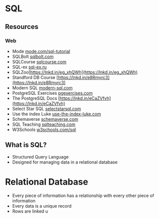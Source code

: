 # SQL

## Resources
### Web
  
- Mode [mode.com/sql-tutorial](http://mode.com/sql-tutorial)  
- SQLBolt [sqlbolt.com](http://sqlbolt.com/)  
- SQLCourse [sqlcourse.com](http://sqlcourse.com/)  
- SQL-ex [sql-ex.ru](http://sql-ex.ru/)  
- SQLZoo[https://lnkd.in/eg_xhQWh](https://lnkd.in/eg_xhQWh)  
- Standford DB Course [https://lnkd.in/e8Rmyrc3](https://lnkd.in/e8Rmyrc3)  
- Modern SQL [modern-sql.com](http://modern-sql.com/)  
- PostgreSQL Exercises [pgexercises.com](http://pgexercises.com/)  
- The PostgreSQL Docs [https://lnkd.in/eCaZVfvh](https://lnkd.in/eCaZVfvh)  
- Select Star SQL [selectstarsql.com](http://selectstarsql.com/)  
- Use the index Luke [use-the-index-luke.com](http://use-the-index-luke.com/)  
- Schemaverse [schemaverse.com](http://schemaverse.com/)  
- SQL Teaching [sqlteaching.com](http://sqlteaching.com/)  
- W3Schools [w3schools.com/sql](http://w3schools.com/sql)  

## What is SQL?

- Structured Query Language 
- Designed for managing data in a relational database

# Relational Database    

- Every piece of information has a relationship with every other piece of information
- Every data is a unique record
- Rows are linked u 
